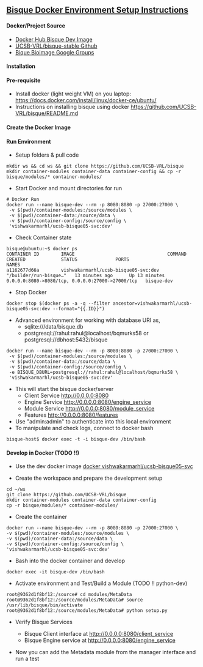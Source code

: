 ## [Bisque Docker Environment Setup Instructions](https://biodev.ece.ucsb.edu/projects/bisquik/wiki/InstallationInstructions05)

#### Docker/Project Source

- [Docker Hub Bisque Dev Image](https://cloud.docker.com/u/vishwakarmarhl/repository/docker/vishwakarmarhl/ucsb-bisque05-svc)
- [UCSB-VRL/bisque-stable Github](https://github.com/UCSB-VRL/bisque)
- [Bique Bioimage Google Groups](https://groups.google.com/forum/#!topic/bisque-bioimage/jwo_5sHFeHU)

#### Installation
#### Pre-requisite

- Install docker (light weight VM) on you laptop:
      https://docs.docker.com/install/linux/docker-ce/ubuntu/
- Instructions on installing bisque using docker
      https://github.com/UCSB-VRL/bisque/README.md

#### Create the Docker Image



#### Run Environment

- Setup folders & pull code 

```
mkdir ws && cd ws && git clone https://github.com/UCSB-VRL/bisque
mkdir container-modules container-data container-config && cp -r bisque/modules/* container-modules/
```

- Start Docker and mount directories for run

```
# Docker Run
docker run --name bisque-dev --rm -p 8080:8080 -p 27000:27000 \
 -v $(pwd)/container-modules:/source/modules \
 -v $(pwd)/container-data:/source/data \
 -v $(pwd)/container-config:/source/config \
 'vishwakarmarhl/ucsb-bisque05-svc:dev'

```
- Check Container state

```
bisque@ubuntu:~$ docker ps
CONTAINER ID        IMAGE                                  COMMAND                  CREATED             STATUS              PORTS                                              NAMES
a1162677d66a        vishwakarmarhl/ucsb-bisque05-svc:dev   "/builder/run-bisque…"   13 minutes ago      Up 13 minutes       0.0.0.0:8080->8080/tcp, 0.0.0.0:27000->27000/tcp   bisque-dev

```

- Stop Docker

```
docker stop $(docker ps -a -q --filter ancestor=vishwakarmarhl/ucsb-bisque05-svc:dev --format="{{.ID}}")
```

- Advanced environment for working with database URI as,
    - sqlite:///data/bisque.db
    - postgresql://rahul:rahul@localhost/bqmurks58 or postgresql://dbhost:5432/bisque

```
docker run --name bisque-dev --rm -p 8080:8080 -p 27000:27000 \
 -v $(pwd)/container-modules:/source/modules \
 -v $(pwd)/container-data:/source/data \
 -v $(pwd)/container-config:/source/config \
 -e BISQUE_DBURL=postgresql://rahul:rahul@localhost/bqmurks58 \
 'vishwakarmarhl/ucsb-bisque05-svc:dev'
```

- This will start the bisque docker/server
    - Client Service http://0.0.0.0:8080
    - Engine Service http://0.0.0.0:8080/engine_service
    - Module Service http://0.0.0.0:8080/module_service
    - Features http://0.0.0.0:8080/features
- Use "admin:admin" to authenticate into this local environment 
- To manipulate and check logs, connect to docker bash 
```
bisque-host$ docker exec -t -i bisque-dev /bin/bash
```

#### Develop in Docker (TODO !!)

- Use the dev docker image [docker vishwakarmarhl/ucsb-bisque05-svc](https://cloud.docker.com/repository/docker/vishwakarmarhl/ucsb-bisque05-svc)

- Create the workspace and prepare the development setup
```
cd ~/ws
git clone https://github.com/UCSB-VRL/bisque
mkdir container-modules container-data container-config
cp -r bisque/modules/* container-modules/
```
- Create the container 

```
docker run --name bisque-dev --rm -p 8080:8080 -p 27000:27000 \
-v $(pwd)/container-modules:/source/modules \
-v $(pwd)/container-data:/source/data \
-v $(pwd)/container-config:/source/config \
'vishwakarmarhl/ucsb-bisque05-svc:dev'
```

- Bash into the docker container and develop

```
docker exec -it bisque-dev /bin/bash

```

- Activate environment and Test/Build a Module (TODO !! python-dev)

```
root@9362d1f8bf12:/source# cd modules/MetaData
root@9362d1f8bf12:/source/modules/MetaData# source /usr/lib/bisque/bin/activate
root@9362d1f8bf12:/source/modules/MetaData# python setup.py

```
- Verify Bisque Services
  - Bisque Client interface at http://0.0.0.0:8080/client_service
  - Bisque Engine service at http://0.0.0.0:8080/engine_service

- Now you can add the Metadata module from the manager interface and run a test

